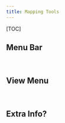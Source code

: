 ```yaml
---
title: Mapping Tools
---
```


[TOC]

Menu Bar
---------------------------



&nbsp;

View Menu
---------------------------



&nbsp;

Extra Info?
---------------------------

